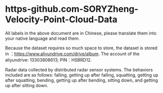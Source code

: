 # https-github.com-SORYZheng-Velocity-Point-Cloud-Data
All labels in the above document are in Chinese, please translate them into your native language and read them.

Because the dataset requires so much space to store, the dataset is stored in ：https://www.aliyundrive.com/drive/album. The account of the aliyundrive: 13303808613; PIN：HSBRD12. 

Radar data collected by distributed radar sensor systems. The behaviors included are as follows: falling, getting up after falling, squatting, getting up after squatting, bending, getting up after bending, sitting down, and getting up after sitting down.
